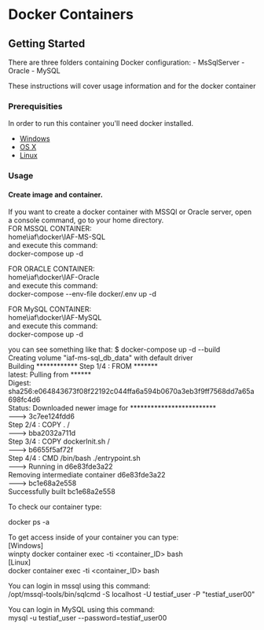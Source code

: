# Docker Containers 

## Getting Started

There are three folders containing Docker configuration:
    - MsSqlServer
    - Oracle
    - MySQL

These instructions will cover usage information and for the docker container 

### Prerequisities

In order to run this container you'll need docker installed.

* [Windows](https://docs.docker.com/windows/started)
* [OS X](https://docs.docker.com/mac/started/)
* [Linux](https://docs.docker.com/linux/started/)

### Usage

#### Create image and container.

If you want to create a docker container with MSSQl or Oracle server, open a console command, go to your home directory. \
FOR MSSQL CONTAINER: \
home\iaf\docker\IAF-MS-SQL \
and execute this command: \
docker-compose up -d

FOR ORACLE CONTAINER: \
home\iaf\docker\IAF-Oracle \
and execute this command: \
docker-compose --env-file docker/.env up -d

FOR MySQL CONTAINER: \
home\iaf\docker\IAF-MySQL \
and execute this command: \
docker-compose up -d

you can see something like that:
$ docker-compose up -d --build \
Creating volume "iaf-ms-sql_db_data" with default driver \
Building ************
Step 1/4 : FROM *******  \
latest: Pulling from ******  \
Digest: sha256:e064843673f08f22192c044ffa6a594b0670a3eb3f9ff7568dd7a65a698fc4d6  \
Status: Downloaded newer image for *************************  \
 ---> 3c7ee124fdd6  \
Step 2/4 : COPY . /  \
 ---> bba2032a711d  \
Step 3/4 : COPY dockerInit.sh /  \
 ---> b6655f5af72f  \
Step 4/4 : CMD /bin/bash ./entrypoint.sh  \
 ---> Running in d6e83fde3a22  \
Removing intermediate container d6e83fde3a22  \
 ---> bc1e68a2e558  \
Successfully built bc1e68a2e558 

To check our container type: 

docker ps -a

To get access inside of your container you can type: \
[Windows] \
winpty docker container exec -ti <container_ID> bash  \
[Linux] \
docker container exec -ti <container_ID> bash 

You can login in mssql using this command: \
/opt/mssql-tools/bin/sqlcmd -S localhost -U testiaf_user -P "testiaf_user00"

You can login in MySQL using this command: \
mysql -u testiaf_user --password=testiaf_user00